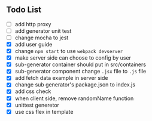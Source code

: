 ## Todo List

- [ ] add http proxy
- [ ] add generator unit test
- [ ] change mocha to jest
- [x] add user guide
- [x] change `npm start` to use `webpack devserver`
- [x] make server side can choose to config by user
- [x] sub-generator container should put in src/containers
- [x] sub-generator component change `.jsx` file to `.js` file
- [x] add fetch data example in server side
- [x] change sub generator's package.json to index.js
- [x] add css check
- [x] when client side, remove randomName function
- [x] unittest generetor
- [x] use css flex in template
